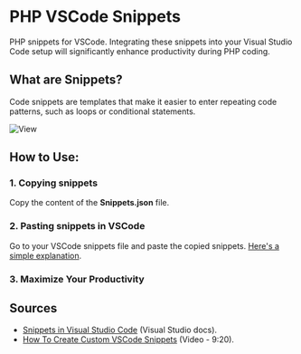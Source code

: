 # PHP VSCode Snippets

PHP snippets for VSCode. Integrating these snippets into your Visual Studio Code setup will significantly enhance productivity during PHP coding.

## What are Snippets?

Code snippets are templates that make it easier to enter repeating code patterns, such as loops or conditional statements.

![View](https://code.visualstudio.com/assets/docs/editor/userdefinedsnippets/ajax-snippet.gif)

## How to Use:

### 1. Copying snippets

Copy the content of the **Snippets.json** file.

### 2. Pasting snippets in VSCode

Go to your VSCode snippets file and paste the copied snippets. [Here's a simple explanation](https://www.youtube.com/shorts/eGtIXkZEGPE).

### 3. Maximize Your Productivity

## Sources

- [Snippets in Visual Studio Code](https://code.visualstudio.com/docs/editor/userdefinedsnippets) (Visual Studio docs).
- [How To Create Custom VSCode Snippets](https://code.visualstudio.com/docs/editor/userdefinedsnippets) (Video - 9:20).

